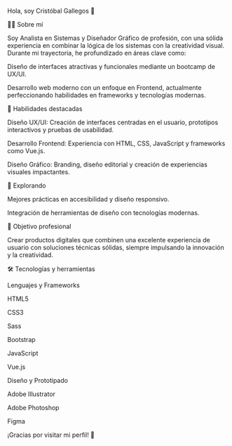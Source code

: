Hola, soy Cristóbal Gallegos 👋

🧑‍💻 Sobre mí

Soy Analista en Sistemas y Diseñador Gráfico de profesión, con una sólida experiencia en combinar la lógica de los sistemas con la creatividad visual. Durante mi trayectoria, he profundizado en áreas clave como:

Diseño de interfaces atractivas y funcionales mediante un bootcamp de UX/UI.

Desarrollo web moderno con un enfoque en Frontend, actualmente perfeccionando habilidades en frameworks y tecnologías modernas.

🚀 Habilidades destacadas

Diseño UX/UI: Creación de interfaces centradas en el usuario, prototipos interactivos y pruebas de usabilidad.

Desarrollo Frontend: Experiencia con HTML, CSS, JavaScript y frameworks como Vue.js.

Diseño Gráfico: Branding, diseño editorial y creación de experiencias visuales impactantes.

🌱 Explorando

Mejores prácticas en accesibilidad y diseño responsivo.

Integración de herramientas de diseño con tecnologías modernas.

🎯 Objetivo profesional

Crear productos digitales que combinen una excelente experiencia de usuario con soluciones técnicas sólidas, siempre impulsando la innovación y la creatividad.

🛠️ Tecnologías y herramientas

Lenguajes y Frameworks

HTML5

CSS3

Sass

Bootstrap

JavaScript

Vue.js

Diseño y Prototipado

Adobe Illustrator

Adobe Photoshop

Figma

¡Gracias por visitar mi perfil! 🚀









